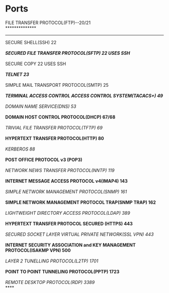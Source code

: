 # Ports

FILE TRANSFER PROTOCOL(FTP)--20/21<br>**************<br>
**************
SECURE SHELL(SSH) 22<br>*****<br>
SECURED FILE TRANSFER PROTOCOL(SFTP) 22 USES SSH<br>*****<br>
SECURE COPY 22 USES SSH<br>*****<br>
TELNET 23<br>*****<br>
SIMPLE MAIL TRANSPORT PROTOCOL(SMTP) 25<br>*****<br>
TERMINAL ACCESS CONTROL ACCESS CONTROL SYSTEM(TACACS+) 49<br>******<br>
DOMAIN NAME SERVICE(DNS) 53<br>*****<br>
DOMAIN HOST CONTROL PROTOCOL(DHCP) 67/68<br>*****<br>
TRIVIAL FILE TRANSFER PROTOCOL(TFTP) 69<br>*****<br>
HYPERTEXT TRANSFER PROTOCOL(HTTP) 80<br>*****<br>
KERBEROS 88<br>*****<br>
POST OFFICE PROTOCOL v3 (POP3)<br>*****<br>
NETWORK NEWS TRANSFER PROTOCOL(NNTP) 119<br>*****<br>
INTERNET MESSAGE ACCESS PROTOCOL v4(IMAP4) 143<br>*****<br>
SIMPLE NETWORK MANAGEMENT PROTOCOL(SNMP) 161<br>*****<br>
SIMPLE NETWORK MANAGEMENT PROTOCOL TRAP(SNMP TRAP) 162<br>*****<br>
LIGHTWEIGHT DIRECTORY ACCESS PROTOCOL(LDAP) 389<br>*****<br>
HYPERTEXT TRANSFER PROTOCOL SECURED (HTTPS) 443<br>*****<br>
SECURED SOCKET LAYER VIRTUAL PRIVATE NETWORK(SSL VPN) 443<br>*****<br>
INTERNET SECURITY ASSOCIATION and KEY MANAGEMENT PROTOCOL(ISAKMP VPN) 500<br>*****<br>
LAYER 2 TUNELLING PROTOCOL(L2TP) 1701<br>*****<br>
POINT TO POINT TUNNELING PROTOCOL(PPTP) 1723<br>*****<br>
REMOTE DESKTOP PROTOCOL(RDP) 3389<br>*****<br>
